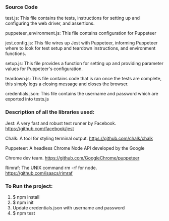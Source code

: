 ### **Source Code**

test.js: This file contains the tests, instructions for setting up and configuring the web driver, and assertions.

puppeteer_environment.js: This file contains configuration for Puppeteer

jest.config.js: This file wires up Jest with Puppeteer, informing Puppeteer where to look for test setup and teardown instructions, and environment functions.

setup.js: This file provides a function for setting up and providing parameter values for Puppeteer's configuration.

teardown.js: This file contains code that is ran once the tests are complete, this simply logs a closing message and closes the browser.

credentials.json: This file contains the username and password which are exported into tests.js

### **Description of all the libraries used:**

Jest: A very fast and robust test runner by Facebook. <https://github.com/facebook/jest>

Chalk: A tool for styling terminal output. <https://github.com/chalk/chalk>

Puppeteer: A headless Chrome Node API developed by the Google

Chrome dev team. <https://github.com/GoogleChrome/puppeteer>

Rimraf: The UNIX command rm -rf for node. <https://github.com/isaacs/rimraf>

### **To Run the project:**

1. $ npm install
2. $ npm init
3. Update credentials.json with username and password
4. $ npm test
